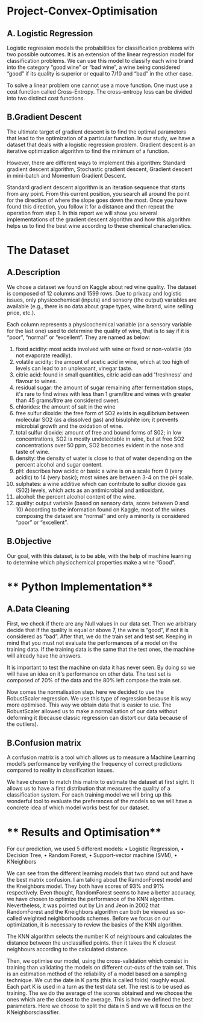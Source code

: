 # **Project-Convex-Optimisation**

## **A. Logistic Regression**

Logistic regression models the probabilities for classification problems with two possible
outcomes. It is an extension of the linear regression model for classification problems.
We can use this model to classify each wine brand into the category “good wine” or “bad
wine”, a wine being considered “good” if its quality is superior or equal to 7/10 and “bad” in
the other case.

To solve a linear problem one cannot use a move function. One must use a cost function called
Cross-Entropy. The cross-entropy loss can be divided into two distinct cost functions.

## **B.Gradient Descent**

The ultimate target of gradient descent is to find the optimal parameters that lead to the
optimization of a particular function. In our study, we have a dataset that deals with a logistic
regression problem. Gradient descent is an iterative optimization algorithm to find the
minimum of a function.

However, there are different ways to implement this algorithm: Standard gradient descent
algorithm, Stochastic gradient descent, Gradient descent in mini-batch and Momentum
Gradient Descent.

Standard gradient descent algorithm is an iteration sequence that starts from any point. From
this current position, you search all around the point for the direction of where the slope goes
down the most. Once you have found this direction, you follow it for a distance and then
repeat the operation from step 1.
In this report we will show you several implementations of the gradient descent algorithm
and how this algorithm helps us to find the best wine according to these chemical
characteristics.

# **The Dataset**

## **A.Description**

We chose a dataset we found on Kaggle about red wine quality.
The dataset is composed of 12 columns and 1599 rows.
Due to privacy and logistic issues, only physicochemical (inputs) and sensory (the output)
variables are available (e.g., there is no data about grape types, wine brand, wine selling price,
etc.).

Each column represents a physicochemical variable (or a sensory variable for the last one)
used to determine the quality of wine, that is to say if it is “poor”, “normal” or “excellent”.
They are named as below:
1. fixed acidity: most acids involved with wine or fixed or non-volatile (do not
evaporate readily).
2. volatile acidity: the amount of acetic acid in wine, which at too high of levels can
lead to an unpleasant, vinegar taste.
3. citric acid: found in small quantities, citric acid can add 'freshness' and flavour to
wines.
4. residual sugar: the amount of sugar remaining after fermentation stops, it's rare
to find wines with less than 1 gram/litre and wines with greater than 45 grams/litre
are considered sweet.
5. chlorides: the amount of salt in the wine
6. free sulfur dioxide: the free form of SO2 exists in equilibrium between molecular
SO2 (as a dissolved gas) and bisulphite ion; it prevents microbial growth and the
oxidation of wine.
7. total sulfur dioxide: amount of free and bound forms of S02; in low concentrations,
SO2 is mostly undetectable in wine, but at free SO2 concentrations over 50 ppm,
SO2 becomes evident in the nose and taste of wine.
8. density: the density of water is close to that of water depending on the percent
alcohol and sugar content.
9. pH: describes how acidic or basic a wine is on a scale from 0 (very acidic) to 14
(very basic); most wines are between 3-4 on the pH scale.
10. sulphates: a wine additive which can contribute to sulfur dioxide gas (S02) levels,
which acts as an antimicrobial and antioxidant.
11. alcohol: the percent alcohol content of the wine.
12. quality: output variable (based on sensory data, score between 0 and 10)
According to the information found on Kaggle, most of the wines composing the dataset
are “normal” and only a minority is considered “poor” or “excellent”.

## **B.Objective**

Our goal, with this dataset, is to be able, with the help of machine learning to determine
which physiochemical properties make a wine “Good”. 

# ** Python Implementation**  

## **A.Data Cleaning**

First, we check if there are any Null values in our data set. Then we arbitrary decide that if the quality is equal or above 7, the wine is “good”, if not it is
considered as “bad”. After that, we do the train set and test set. Keeping in mind that you must not evaluate the
performances of a model on the training data. If the training data is the same that the test
ones, the machine will already have the answers.

It is important to test the machine on data it has never seen. By doing so we will have an idea
on it's performance on other data. The test set is composed of 20% of the data and the 80%
left compose the train set.

Now comes the normalisation step. here we decided to use the RobustScaler regression. We use this type of regression because
it is way more optimised. This way we obtain data that is easier to use. The RobustScaler
allowed us to make a normalisation of our data without deforming it (because classic
regression can distort our data because of the outliers).

## **B.Confusion matrix**

A confusion matrix is a tool which allows us to measure a Machine Learning model’s
performance by verifying the frequency of correct predictions compared to reality in
classification issues.

We have chosen to match this matrix to estimate the dataset at first sight. It allows us to have
a first distribution that measures the quality of a classification system. For each training model we will bring up this wonderful tool to evaluate the preferences of
the models so we will have a concrete idea of which model works best for our dataset. 

# ** Results and Optimisation** 

For our prediction, we used 5 different models:
• Logistic Regression,
• Decision Tree,
• Random Forest,
• Support-vector machine (SVM),
• KNeighbors

We can see from the different learning models that two stand out and have the best matrix
confusion. I am talking about the RamdonForest model and the Kneighbors model. They
both have scores of 93% and 91% respectively. Even thought, RandomForest seems to have
a better accuracy, we have chosen to optimize the performance of the KNN algorithm.
Nevertheless, it was pointed out by Lin and Jeon in 2002 that RandomForest and the
Kneighbors algorithm can both be viewed as so-called weighted neighborhoods schemes.
Before we focus on our optimization, it is necessary to review the basics of the KNN
algorithm. 

The KNN algorithm selects the number K of neighbours and calculates the distance between 
the unclassified points. then it takes the K closest neighbours according to the calculated distance.

Then, we optimise our model, using the cross-validation which consist in training than
validating the models on different cut-outs of the train set. This is an estimation method of
the reliability of a model based on a sampling technique. We cut the date in K parts (this is
called folds) roughly equal. Each part K is used in a turn as the test data set. The rest is to be
used as training. The we do the average of the scores obtained and we choose the ones
which are the closest to the average. This is how we defined the best parameters. Here we
choose to split the data in 5 and we will focus on the KNeighborsclassifier.

